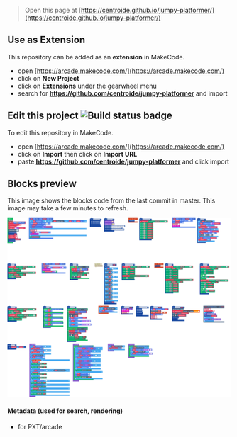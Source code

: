  


> Open this page at [https://centroide.github.io/jumpy-platformer/](https://centroide.github.io/jumpy-platformer/)

## Use as Extension

This repository can be added as an **extension** in MakeCode.

* open [https://arcade.makecode.com/](https://arcade.makecode.com/)
* click on **New Project**
* click on **Extensions** under the gearwheel menu
* search for **https://github.com/centroide/jumpy-platformer** and import

## Edit this project ![Build status badge](https://github.com/centroide/jumpy-platformer/workflows/MakeCode/badge.svg)

To edit this repository in MakeCode.

* open [https://arcade.makecode.com/](https://arcade.makecode.com/)
* click on **Import** then click on **Import URL**
* paste **https://github.com/centroide/jumpy-platformer** and click import

## Blocks preview

This image shows the blocks code from the last commit in master.
This image may take a few minutes to refresh.

![A rendered view of the blocks](https://github.com/centroide/jumpy-platformer/raw/master/.github/makecode/blocks.png)

#### Metadata (used for search, rendering)

* for PXT/arcade
<script src="https://makecode.com/gh-pages-embed.js"></script><script>makeCodeRender("{{ site.makecode.home_url }}", "{{ site.github.owner_name }}/{{ site.github.repository_name }}");</script>
